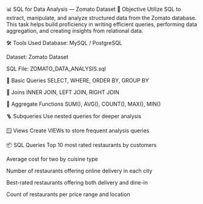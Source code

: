 📊 SQL for Data Analysis — Zomato Dataset
🎯 Objective
Utilize SQL to extract, manipulate, and analyze structured data from the Zomato database. This task helps build proficiency in writing efficient queries, performing data aggregation, and creating insights from relational data.

🛠️ Tools Used
Database: MySQL / PostgreSQL

Dataset: Zomato Dataset

SQL File: ZOMATO_DATA_ANALYSIS.sql

🧹 Basic Queries
SELECT, WHERE, ORDER BY, GROUP BY

🔄 Joins
INNER JOIN, LEFT JOIN, RIGHT JOIN

🧮 Aggregate Functions
SUM(), AVG(), COUNT(), MAX(), MIN()

🪜 Subqueries
Use nested queries for deeper analysis

🪟 Views
Create VIEWs to store frequent analysis queries


📦 SQL Queries
Top 10 most rated restaurants by customers

Average cost for two by cuisine type

Number of restaurants offering online delivery in each city

Best-rated restaurants offering both delivery and dine-in

Count of restaurants per price range and location
